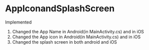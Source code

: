 # AppIconandSplashScreen

Implemented
1. Changed the App Name in Android(in MainActivity.cs) and in iOS
2. Changed the App icon in Android(in MainActivity.cs) and in iOS
3. Changed the splash screen in both android and iOS
